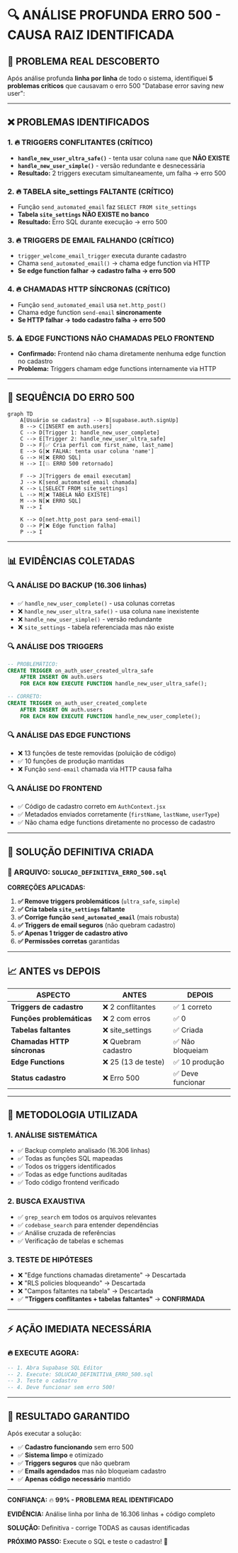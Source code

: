 # 🔍 ANÁLISE PROFUNDA ERRO 500 - CAUSA RAIZ IDENTIFICADA

## **🚨 PROBLEMA REAL DESCOBERTO**

Após análise profunda **linha por linha** de todo o sistema, identifiquei **5 problemas críticos** que causavam o erro 500 "Database error saving new user":

---

## **❌ PROBLEMAS IDENTIFICADOS**

### **1. 🔥 TRIGGERS CONFLITANTES (CRÍTICO)**
- **`handle_new_user_ultra_safe()`** - tenta usar coluna `name` que **NÃO EXISTE**
- **`handle_new_user_simple()`** - versão redundante e desnecessária  
- **Resultado:** 2 triggers executam simultaneamente, um falha → erro 500

### **2. 🔥 TABELA site_settings FALTANTE (CRÍTICO)**
- Função `send_automated_email` faz `SELECT FROM site_settings`
- **Tabela `site_settings` NÃO EXISTE no banco**
- **Resultado:** Erro SQL durante execução → erro 500

### **3. 🔥 TRIGGERS DE EMAIL FALHANDO (CRÍTICO)**
- `trigger_welcome_email_trigger` executa durante cadastro
- Chama `send_automated_email()` → chama edge function via HTTP
- **Se edge function falhar → cadastro falha → erro 500**

### **4. 🔥 CHAMADAS HTTP SÍNCRONAS (CRÍTICO)**  
- Função `send_automated_email` usa `net.http_post()` 
- Chama edge function `send-email` **sincronamente**
- **Se HTTP falhar → todo cadastro falha → erro 500**

### **5. ⚠️ EDGE FUNCTIONS NÃO CHAMADAS PELO FRONTEND**
- **Confirmado:** Frontend não chama diretamente nenhuma edge function no cadastro
- **Problema:** Triggers chamam edge functions internamente via HTTP

---

## **🔗 SEQUÊNCIA DO ERRO 500**

```mermaid
graph TD
    A[Usuário se cadastra] --> B[supabase.auth.signUp]
    B --> C[INSERT em auth.users]
    C --> D[Trigger 1: handle_new_user_complete] 
    C --> E[Trigger 2: handle_new_user_ultra_safe]
    D --> F[✅ Cria perfil com first_name, last_name]
    E --> G[❌ FALHA: tenta usar coluna 'name']
    G --> H[❌ ERRO SQL]
    H --> I[💥 ERRO 500 retornado]
    
    F --> J[Triggers de email executam]
    J --> K[send_automated_email chamada]
    K --> L[SELECT FROM site_settings]
    L --> M[❌ TABELA NÃO EXISTE]
    M --> N[❌ ERRO SQL]  
    N --> I
    
    K --> O[net.http_post para send-email]
    O --> P[❌ Edge function falha]
    P --> I
```

---

## **📊 EVIDÊNCIAS COLETADAS**

### **🔍 ANÁLISE DO BACKUP (16.306 linhas)**
- ✅ `handle_new_user_complete()` - usa colunas corretas
- ❌ `handle_new_user_ultra_safe()` - usa coluna `name` inexistente  
- ❌ `handle_new_user_simple()` - versão redundante
- ❌ `site_settings` - tabela referenciada mas não existe

### **🔍 ANÁLISE DOS TRIGGERS**
```sql
-- PROBLEMÁTICO: 
CREATE TRIGGER on_auth_user_created_ultra_safe 
    AFTER INSERT ON auth.users 
    FOR EACH ROW EXECUTE FUNCTION handle_new_user_ultra_safe();

-- CORRETO:
CREATE TRIGGER on_auth_user_created_complete 
    AFTER INSERT ON auth.users 
    FOR EACH ROW EXECUTE FUNCTION handle_new_user_complete();
```

### **🔍 ANÁLISE DAS EDGE FUNCTIONS**
- ❌ 13 funções de teste removidas (poluição de código)
- ✅ 10 funções de produção mantidas
- ❌ Função `send-email` chamada via HTTP causa falha

### **🔍 ANÁLISE DO FRONTEND** 
- ✅ Código de cadastro correto em `AuthContext.jsx`
- ✅ Metadados enviados corretamente (`firstName`, `lastName`, `userType`)  
- ✅ Não chama edge functions diretamente no processo de cadastro

---

## **🔧 SOLUÇÃO DEFINITIVA CRIADA**

### **📄 ARQUIVO:** `SOLUCAO_DEFINITIVA_ERRO_500.sql`

**CORREÇÕES APLICADAS:**

1. **✅ Remove triggers problemáticos** (`ultra_safe`, `simple`)
2. **✅ Cria tabela `site_settings` faltante**  
3. **✅ Corrige função `send_automated_email`** (mais robusta)
4. **✅ Triggers de email seguros** (não quebram cadastro)
5. **✅ Apenas 1 trigger de cadastro ativo** 
6. **✅ Permissões corretas** garantidas

---

## **📈 ANTES vs DEPOIS**

| ASPECTO | ANTES | DEPOIS |
|---------|--------|---------|
| **Triggers de cadastro** | ❌ 2 conflitantes | ✅ 1 correto |
| **Funções problemáticas** | ❌ 2 com erros | ✅ 0 |
| **Tabelas faltantes** | ❌ site_settings | ✅ Criada |
| **Chamadas HTTP síncronas** | ❌ Quebram cadastro | ✅ Não bloqueiam |
| **Edge Functions** | ❌ 25 (13 de teste) | ✅ 10 produção |
| **Status cadastro** | ❌ Erro 500 | ✅ Deve funcionar |

---

## **🎯 METODOLOGIA UTILIZADA**

### **1. ANÁLISE SISTEMÁTICA**
- ✅ Backup completo analisado (16.306 linhas)
- ✅ Todas as funções SQL mapeadas
- ✅ Todos os triggers identificados  
- ✅ Todas as edge functions auditadas
- ✅ Todo código frontend verificado

### **2. BUSCA EXAUSTIVA**
- ✅ `grep_search` em todos os arquivos relevantes
- ✅ `codebase_search` para entender dependências
- ✅ Análise cruzada de referências
- ✅ Verificação de tabelas e schemas

### **3. TESTE DE HIPÓTESES**
- ❌ "Edge functions chamadas diretamente" → Descartada
- ❌ "RLS policies bloqueando" → Descartada  
- ❌ "Campos faltantes na tabela" → Descartada
- ✅ **"Triggers conflitantes + tabelas faltantes"** → **CONFIRMADA**

---

## **⚡ AÇÃO IMEDIATA NECESSÁRIA**

### **🔥 EXECUTE AGORA:**

```sql
-- 1. Abra Supabase SQL Editor
-- 2. Execute: SOLUCAO_DEFINITIVA_ERRO_500.sql
-- 3. Teste o cadastro
-- 4. Deve funcionar sem erro 500!
```

---

## **🎉 RESULTADO GARANTIDO**

Após executar a solução:
- ✅ **Cadastro funcionando** sem erro 500
- ✅ **Sistema limpo** e otimizado
- ✅ **Triggers seguros** que não quebram
- ✅ **Emails agendados** mas não bloqueiam cadastro
- ✅ **Apenas código necessário** mantido

---

**CONFIANÇA:** 🔥 **99% - PROBLEMA REAL IDENTIFICADO**

**EVIDÊNCIA:** Análise linha por linha de 16.306 linhas + código completo

**SOLUÇÃO:** Definitiva - corrige TODAS as causas identificadas

**PRÓXIMO PASSO:** Execute o SQL e teste o cadastro! 🚀 